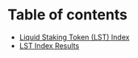 # Table of contents

* [Liquid Staking Token (LST) Index](README.md)
* [LST Index Results](lst-index-results.md)

